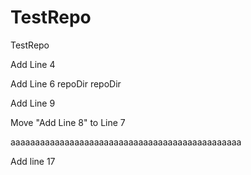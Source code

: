 # TestRepo
TestRepo

Add Line 4

Add Line 6
repoDir
repoDir

Add Line 9

Move "Add Line 8" to Line 7

aaaaaaaaaaaaaaaaaaaaaaaaaaaaaaaaaaaaaaaaaaaaaaa


Add line 17
